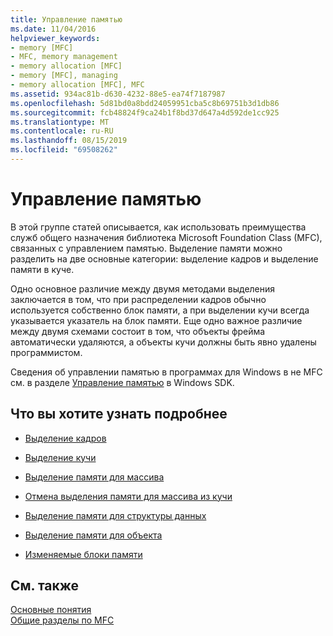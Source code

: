 ```yaml
---
title: Управление памятью
ms.date: 11/04/2016
helpviewer_keywords:
- memory [MFC]
- MFC, memory management
- memory allocation [MFC]
- memory [MFC], managing
- memory allocation [MFC], MFC
ms.assetid: 934ac81b-d630-4232-88e5-ea74f7187987
ms.openlocfilehash: 5d81bd0a8bdd24059951cba5c8b69751b3d1db86
ms.sourcegitcommit: fcb48824f9ca24b1f8bd37d647a4d592de1cc925
ms.translationtype: MT
ms.contentlocale: ru-RU
ms.lasthandoff: 08/15/2019
ms.locfileid: "69508262"
---
```

# <a name="memory-management"></a>Управление памятью

В этой группе статей описывается, как использовать преимущества служб общего назначения библиотека Microsoft Foundation Class (MFC), связанных с управлением памятью. Выделение памяти можно разделить на две основные категории: выделение кадров и выделение памяти в куче.

Одно основное различие между двумя методами выделения заключается в том, что при распределении кадров обычно используется собственно блок памяти, а при выделении кучи всегда указывается указатель на блок памяти. Еще одно важное различие между двумя схемами состоит в том, что объекты фрейма автоматически удаляются, а объекты кучи должны быть явно удалены программистом.

Сведения об управлении памятью в программах для Windows в не MFC см. в разделе [Управление памятью](/windows/win32/memory/memory-management) в Windows SDK.

## <a name="what-do-you-want-to-know-more-about"></a>Что вы хотите узнать подробнее

- [Выделение кадров](../mfc/memory-management-frame-allocation.md)

- [Выделение кучи](../mfc/memory-management-heap-allocation.md)

- [Выделение памяти для массива](../mfc/memory-management-examples.md)

- [Отмена выделения памяти для массива из кучи](../mfc/memory-management-examples.md)

- [Выделение памяти для структуры данных](../mfc/memory-management-examples.md)

- [Выделение памяти для объекта](../mfc/memory-management-examples.md)

- [Изменяемые блоки памяти](../mfc/memory-management-resizable-memory-blocks.md)

## <a name="see-also"></a>См. также

[Основные понятия](../mfc/mfc-concepts.md)<br/>
[Общие разделы по MFC](../mfc/general-mfc-topics.md)
